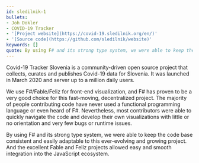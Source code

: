 ```yaml
---
id: sledilnik-1
bullets:
- Joh Dokler
- COVID-19 Tracker
- '[Project website](https://covid-19.sledilnik.org/en/)'
- '[Source code](https://github.com/sledilnik/website)'
keywords: []
quote: By using F# and its strong type system, we were able to keep the code base consistent and easily adaptable to this ever-evolving and growing project.
---
```

Covid-19 Tracker Slovenia is a community-driven open source project that collects, curates and publishes Covid-19 data for Slovenia. It was launched in March 2020 and server up to a million daily users.

We use F#/Fable/Feliz for front-end visualization, and F# has proven to be a very good choice for this fast-moving, decentralized project. The majority of people contributing code have never used a functional programming language or even heard of F#. Nevertheless, most contributors were able to quickly navigate the code and develop their own visualizations with little or no orientation and very few bugs or runtime issues.

By using F# and its strong type system, we were able to keep the code base consistent and easily adaptable to this ever-evolving and growing project. And the excellent Fable and Feliz projects allowed easy and smooth integration into the JavaScript ecosystem.
